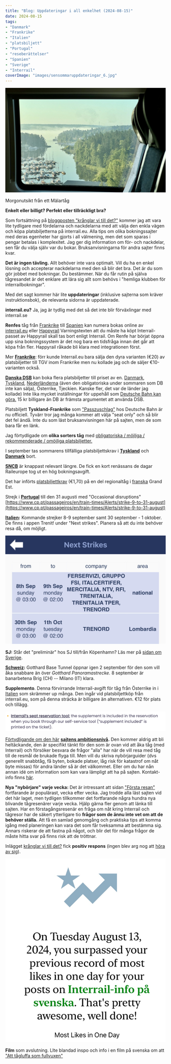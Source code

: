 ```yaml
---
title: "Blog: Uppdateringar i all enkelhet (2024-08-15)"
date: 2024-08-15
tags:
- "Danmark"
- "Frankrike"
- "Italien"
- "platsbiljett"
- "Portugal"
- "reseberättelser"
- "Spanien"
- "Sverige"
- "Interrail"
coverImage: "images/sensommaruppdateringar_6.jpg"
---
```


![](images/sensommaruppdateringar_6.jpg?w=1024)

<figcaption>

Morgonutsikt från ett Mälartåg

</figcaption>

**Enkelt eller billigt? Perfekt eller tillräckligt bra?**

Som fortsättning på [bloggposten "krånglar vi till det?"](https://www.trainfo.eu/2024/08/13/kranglar-vi-till-det/) kommer jag att vara lite tydligare med fördelarna och nackdelarna med att välja den enkla vägen och köpa platsbiljetterna på interrail.eu. Alla tips om olika bokningssajter med deras egenheter har gjorts i all välmening, men det som sparas i pengar betalas i komplexitet. Jag ger dig information om för- och nackdelar, sen får du välja själv var du bokar. Bruksanvisningarna för andra sajter finns kvar.

**Det är ingen tävling.** Allt behöver inte vara optimalt. Vill du ha en enkel lösning och accepterar nackdelarna med den så blir det bra. Det är du som gör jobbet med bokningar. Du bestämmer. När du får rutin på själva tågresandet är det enklare att lära sig allt som behövs i "hemliga klubben för interrailbokningar".

Med det sagt kommer här lite **uppdateringar** (inklusive sajterna som kräver instruktionsbok), de relevanta sidorna är uppdaterade.

**interrail.eu?** Ja, jag är tydlig med det så det inte blir förväxlingar med interrail.se

**Renfes** tåg från [Frankrike](https://www.trainfo.eu/frankrike/) till [Spanien](https://www.trainfo.eu/spanien/) kan numera bokas online av [interrail.eu](https://www.interrail.eu/en/book-reservations#/) eller [Happyrail](https://www.trainfo.eu/happyrail/) Varningstexten att du måste ha köpt Interrail-passet av Happyrail skall tas bort enligt Interrail. Om Renfe har börjat öppna upp sina bokningssystem är det nog bara en tidsfråga innan det går att köpa från fler. Happyrail råkade bli klara med integrationen först.

Mer [**Frankrike**](https://www.trainfo.eu/frankrike/): förr kunde Interrail.eu bara sälja den dyra varianten (€20) av platsbiljetter till TGV inom Frankrike men nu kollade jag och de säljer €10-varianten också.

**[Danska DSB](https://www.trainfo.eu/Danmark/)** kan boka flera platsbiljetter till priset av en. [Danmark](https://www.trainfo.eu/Danmark/), [Tyskland](https://www.trainfo.eu/tyskland/), [Nederländerna](https://www.trainfo.eu/amsterdam-bryssel-london/) (även den obligatoriska under sommaren som DB inte kan sälja), Österrike, Tjeckien. Kanske fler, det var de länder jag kollade) Inte lika mycket inställningar för uppehåll som [Deutsche Bahn kan göra.](https://www.trainfo.eu/platsbokning-med-db/) 15 kr billigare än DB är främsta argumentet att använda DSB.

Platsbiljett **Tyskland-Frankrike** som ["Passzuschlag"](https://www.trainfo.eu/passzuschlag/) hos Deutsche Bahn är nu officiell. Tyvärr tror jag många kommer att välja "seat only" och så blir det fel ändå. Inte du som läst bruksanvisningen här på sajten, men de som bara får en länk.

Jag förtydligade om **olika sorters tåg** med [obligatoriska / möjliga / rekommenderade / omöjliga platsbiljetter.](https://www.trainfo.eu/platsbiljettskrav-eller-inte/)

I september tas sommarens tillfälliga platsbiljettskrav i **[Tyskland](https://www.trainfo.eu/tyskland/)** och **[Danmark](https://www.trainfo.eu/Danmark/)** bort.

[**SNCB**](https://www.trainfo.eu/sncb-platsbiljettkop/) är knappast relevant längre. De fick en kort renässans de dagar Raileurope tog ut en hög bokningsavgift.

Det har införts [platsbiljettkrav](https://www.trainfo.eu/platsbiljettskrav-eller-inte/) (€1,70) på en del regionaltåg i [franska](https://www.trainfo.eu/frankrike/) Grand Est.

Strejk i **[Portugal](https://www.trainfo.eu/portugal/)** till den 31 augusti med "Occasional disruptions" [https://www.cp.pt/passageiros/en/train-times/Alerts/strike-9-to-31-august](https://www.cp.pt/passageiros/en/train-times/Alerts/strike-9-to-31-august)

**[Italien](https://www.trainfo.eu/italien/):** Kommande strejker 8-9 september samt 30 september - 1 oktober. De finns i appen Trenit! under "Next strikes". Planera så att du inte behöver resa då, om möjligt.

![](images/sensommaruppdateringar_4.jpeg?w=1024)

**SJ:** Står det "preliminär" hos SJ till/från Köpenhamn? Läs mer på [sidan om Sverige](https://www.trainfo.eu/sverige/).

**[Schweiz](https://www.trainfo.eu/schweiz/):** Gotthard Base Tunnel öppnar igen 2 september för den som vill åka snabbare än över _Gotthard Panoramastrecke._ 8 september är banarbetena Brig (CH) -- Milano (IT) klara.

**Supplemento**. Denna förvirrande Interrail-avgift för tåg från Österrike in i [Italien](https://www.trainfo.eu/italien/) som skrämmer up många. Den ingår vid platsbiljettköp från interrail.eu, som på denna sträcka är billigare än alternativen. €12 för plats och tillägg.

![](images/sensommaruppdateringar_2.png?w=581)

[Förtydligande om den här](https://www.trainfo.eu/om-sajten/) **[sajtens ambitionsnivå](https://www.trainfo.eu/om-sajten/).** Den kommer aldrig att bli heltäckande, den är specifikt tänkt för den som är ovan vid att åka tåg (med Interrail) och försöker besvara de frågor "alla" har när de vill resa med tåg till de resmål de brukade flyga till. Men vill du skriva nybörjarguider (dvs generellt snabbtåg, få byten, bokade platser, låg risk för katastrof om nåt byte missas) för andra länder så är det välkommet. Eller om du har nån annan idé om information som kan vara lämpligt att ha på sajten. Kontakt-info finns [här](https://www.trainfo.eu/om-sajten/).

**Nya "nybörjare" varje vecka:** Det är intressant att sidan ["Första resan"](https://www.trainfo.eu/forsta-resan/) fortfarande är populärast, vecka efter vecka. Jag trodde alla läst sajten vid det här laget, men tydligen tillkommer det fortfarande några hundra nya blivande tågresenärer varje vecka. Hjälp gärna fler genom att länka till sajten. Har en förstagångsresenär en fråga om nåt kring Interrail och tågresor har de säkert ytterligare tio **frågor som de ännu inte vet om att de behöver ställa.** Att få en samlad genomgång och praktiska tips att komma igång med planeringen kan vara det som får tveksamma att bestämma sig. Annars riskerar de att fastna på något, och blir det för många frågor de måste hitta svar på finns risk att de tröttnar.

Inlägget [krånglar vi till det?](https://www.trainfo.eu/2024/08/13/kranglar-vi-till-det/) fick **positiv respons** (ingen blev arg nog att [höra av sig](https://www.trainfo.eu/om-sajten/)).

![](images/sensommaruppdateringar_1.jpg?w=831)

**Film** som avslutning. LIte blandad inspo och info i en film på svenska om att ["Att tågluffa som fullvuxen"](https://www.youtube.com/watch?v=xiecb1T6MC4)
